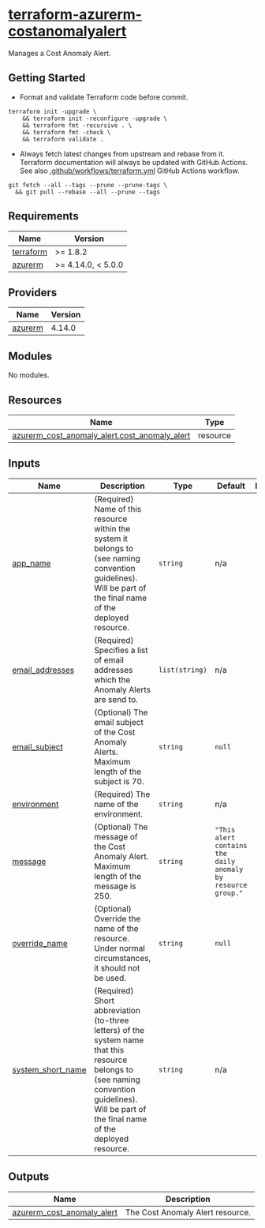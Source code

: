 # [terraform-azurerm-costanomalyalert][1]

Manages a Cost Anomaly Alert.

## Getting Started

- Format and validate Terraform code before commit.

```shell
terraform init -upgrade \
    && terraform init -reconfigure -upgrade \
    && terraform fmt -recursive . \
    && terraform fmt -check \
    && terraform validate .
```

- Always fetch latest changes from upstream and rebase from it. Terraform documentation will always be updated with GitHub Actions. See also [.github/workflows/terraform.yml](.github/workflows/terraform.yml) GitHub Actions workflow.

```shell
git fetch --all --tags --prune --prune-tags \
  && git pull --rebase --all --prune --tags
```

<!-- BEGIN_TF_DOCS -->
## Requirements

| Name | Version             |
|------|---------------------|
| <a name="requirement_terraform"></a> [terraform](#requirement\_terraform) | >= 1.8.2            |
| <a name="requirement_azurerm"></a> [azurerm](#requirement\_azurerm) | >= 4.14.0, < 5.0.0 |

## Providers

| Name | Version |
|------|---------|
| <a name="provider_azurerm"></a> [azurerm](#provider\_azurerm) | 4.14.0 |

## Modules

No modules.

## Resources

| Name | Type |
|------|------|
| [azurerm_cost_anomaly_alert.cost_anomaly_alert](https://registry.terraform.io/providers/hashicorp/azurerm/latest/docs/resources/cost_anomaly_alert) | resource |

## Inputs

| Name | Description | Type | Default | Required |
|------|-------------|------|---------|:--------:|
| <a name="input_app_name"></a> [app\_name](#input\_app\_name) | (Required) Name of this resource within the system it belongs to (see naming convention guidelines).<br>  Will be part of the final name of the deployed resource. | `string` | n/a | yes |
| <a name="input_email_addresses"></a> [email\_addresses](#input\_email\_addresses) | (Required) Specifies a list of email addresses which the Anomaly Alerts are send to. | `list(string)` | n/a | yes |
| <a name="input_email_subject"></a> [email\_subject](#input\_email\_subject) | (Optional) The email subject of the Cost Anomaly Alerts. Maximum length of the subject is 70. | `string` | `null` | no |
| <a name="input_environment"></a> [environment](#input\_environment) | (Required) The name of the environment. | `string` | n/a | yes |
| <a name="input_message"></a> [message](#input\_message) | (Optional) The message of the Cost Anomaly Alert. Maximum length of the message is 250. | `string` | `"This alert contains the daily anomaly by resource group."` | no |
| <a name="input_override_name"></a> [override\_name](#input\_override\_name) | (Optional) Override the name of the resource. Under normal circumstances, it should not be used. | `string` | `null` | no |
| <a name="input_system_short_name"></a> [system\_short\_name](#input\_system\_short\_name) | (Required) Short abbreviation (to-three letters) of the system name that this resource belongs to (see naming convention guidelines).<br>  Will be part of the final name of the deployed resource. | `string` | n/a | yes |

## Outputs

| Name | Description |
|------|-------------|
| <a name="output_azurerm_cost_anomaly_alert"></a> [azurerm\_cost\_anomaly\_alert](#output\_azurerm\_cost\_anomaly\_alert) | The Cost Anomaly Alert resource. |
<!-- END_TF_DOCS -->

[1]: https://registry.terraform.io/providers/hashicorp/azurerm/latest/docs/resources/cost_anomaly_alert
